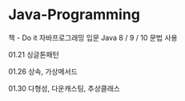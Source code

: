 # Java-Programming

책 - Do it 자바프로그래밍 입문
Java 8 / 9 / 10 문법 사용


01.21 싱글톤패턴

01.26 상속, 가상메서드

01.30 다형성, 다운캐스팅, 추상클래스
